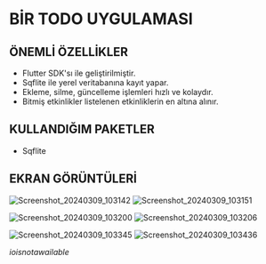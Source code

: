 BİR TODO UYGULAMASI
====================


**ÖNEMLİ ÖZELLİKLER**
----------------------

* Flutter SDK'sı ile geliştirilmiştir.
* Sqflite ile yerel veritabanına kayıt yapar.
* Ekleme, silme, güncelleme işlemleri hızlı ve kolaydır.
* Bitmiş etkinlikler listelenen etkinliklerin en altına alınır.

**KULLANDIĞIM PAKETLER**
------------------------

* Sqflite

**EKRAN GÖRÜNTÜLERİ**
---------------------


![Screenshot_20240309_103142](https://github.com/ioisnotavalible/Flutter-ToDo-App/assets/162783393/4de573d4-47be-465d-bc47-bfb7122bb223)  ![Screenshot_20240309_103151](https://github.com/ioisnotavalible/Flutter-ToDo-App/assets/162783393/b82c9a1d-8273-491d-9760-09a96558657a)





![Screenshot_20240309_103200](https://github.com/ioisnotavalible/Flutter-ToDo-App/assets/162783393/103ac89c-7442-4b86-94ae-627addd0dda9) ![Screenshot_20240309_103206](https://github.com/ioisnotavalible/Flutter-ToDo-App/assets/162783393/40d17714-5e65-412e-b4f3-3695fd0fed1c)





![Screenshot_20240309_103345](https://github.com/ioisnotavalible/Flutter-ToDo-App/assets/162783393/d57976db-80dd-4017-b904-0b1ac00a691f) ![Screenshot_20240309_103436](https://github.com/ioisnotavalible/Flutter-ToDo-App/assets/162783393/733da306-39f0-41c1-8d02-9137773db198)










_ioisnotawailable_

